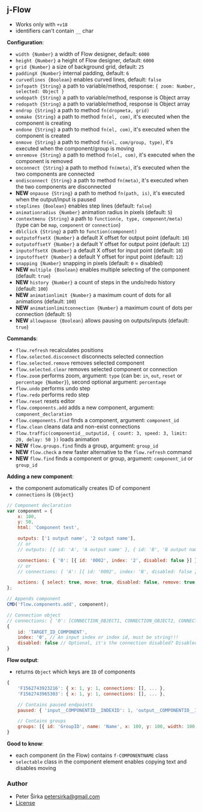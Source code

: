 ## j-Flow

- Works only with `+v18`
- identifiers can't contain `__` char

__Configuration__:

- `width {Number}` a width of Flow designer, default: `6000`
- `height {Number}` a height of Flow designer, default: `6000`
- `grid {Number}` a size of background grid, default: `25`
- `paddingX {Number}` internal padding, default: `6`
- `curvedlines {Boolean}` enables curved lines, default: `false`
- `infopath {String}` a path to variable/method, response: `{ zoom: Number, selected: Object }`
- `undopath {String}` a path to variable/method, response is Object array
- `redopath {String}` a path to variable/method, response is Object array
- `ondrop {String}` a path to method `fn(dropmeta, grid)`
- `onmake {String}` a path to method `fn(el, com)`, it's executed when the component is creating
- `ondone {String}` a path to method `fn(el, com)`, it's executed when the component is created
- `onmove {String}` a path to method `fn(el, com/group, type)`, it's executed when the component/group is moving
- `onremove {String}` a path to method `fn(el, com)`, it's executed when the component is removed
- `onconnect {String}` a path to method `fn(meta)`, it's executed when the two components are connected
- `ondisconnect {String}` a path to method `fn(meta)`, it's executed when the two components are disconnected
- __NEW__ `onpause {String}` a path to method `fn(path, is)`, it's executed when the output/input is paused
- `steplines {Boolean}` enables step lines (default: `false`)
- `animationradius {Number}` animation radius in pixels (default: `5`)
- `contextmenu {String}` a path to `function(e, type, component/meta)` (type can be `map`, `component` or `connection`)
- `dblclick {String}` a path to `function(component)`
- `outputoffsetX {Number}` a default X offset for output point (default: `10`)
- `outputoffsetY {Number}` a default Y offset for output point (default: `12`)
- `inputoffsetX {Number}` a default X offset for input point (default: `10`)
- `inputoffsetY {Number}` a default Y offset for input point (default: `12`)
- `snapping {Number}` snapping in pixels (default: `0` = disabled)
- __NEW__ `multiple {Boolean}` enables multiple selecting of the component (default: `true`)
- __NEW__ `history {Number}` a count of steps in the undo/redo history (default: `100`)
- __NEW__ `animationlimit {Number}` a maximum count of dots for all animations (default: `100`)
- __NEW__ `animationlimitconnection {Number}` a maximum count of dots per connection (default: `5`)
- __NEW__ `allowpause {Boolean}` allows pausing on outputs/inputs (default: `true`)

__Commands__:

- `flow.refresh` recalculates positions
- `flow.selected.disconnect` disconnects selected connection
- `flow.selected.remove` removes selected component
- `flow.selected.clear` removes selected component or connection
- `flow.zoom` performs zoom, argument: `type` (can be: `in`, `out`, `reset` or `percentage {Number}`), second optional argument: `percentage`
- `flow.undo` performs undo step
- `flow.redo` performs redo step
- `flow.reset` resets editor
- `flow.components.add` adds a new component, argument: `component_declaration`
- `flow.components.find` finds a component, argument: `component_id`
- `flow.clean` cleans data and non-exist connections
- `flow.traffic(componentid__outputid, { count: 3, speed: 3, limit: 20, delay: 50 })` loads animation
- __NEW__ `flow.groups.find` finds a group, argument: `group_id`
- __NEW__ `flow.check` a new faster alternative to the `flow.refresh` command
- __NEW__ `flow.find` finds a component or group, argument: `component_id` or `group_id`

__Adding a new component__:

- the component automatically creates ID of component
- `connections` is `{Object}`

```js
// Component declaration
var component = {
	x: 100,
	y: 50,
	html: 'Component test',

	outputs: ['1 output name', '2 output name'],
	// or
	// outputs: [{ id: 'A', 'A output name' }, { id: 'B', 'B output name' }],

	connections: { '0': [{ id: '0002', index: '2', disabled: false }] }, // Look to the connection object below
	// or
	// connections: { 'A': [{ id: '0002', index: 'B', disabled: false }] },

	actions: { select: true, move: true, disabled: false, remove: true, connect: true }
};

// Appends component
CMD('flow.components.add', component);
```

```js
// Connection object
// connections: { '0': [CONNECTION_OBJECT1, CONNECTION_OBJECT2, CONNECTION_OBJECT3] }
{
	id: 'TARGET_ID_COMPONENT',
	index: '0', // An input index or index id, must be string!!!
	disabled: false // Optional, it's the connection disabled? Disabled connection can't be removed
}
````

__Flow output__:

- returns `Object` which keys are `ID` of components

```js
{
	'F1562743923216': { x: 1, y: 1, connections: [], ... },
	'F1562743965303': { x: 1, y: 1, connections: [], ... },

	// Contains paused endpoints
	paused: { 'input__COMPONENTID__INDEXID': 1, 'output__COMPONENTID__INDEXID': 1 },

	// Contains groups
	groups: [{ id: 'GroupID', name: 'Name', x: 100, y: 100, width: 100, height: 100, background: 'rgba(0,0,0,0.1)', color: '#000', border: 'rgba(0,0,0,0.1)' }, ...];
}
````

__Good to know__:

- each component (in the Flow) contains `f-COMPONENTNAME` class
- `selectable` class in the component element enables copying text and disables moving

### Author

- Peter Širka <petersirka@gmail.com>
- [License](https://www.totaljs.com/license/)